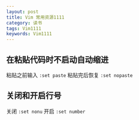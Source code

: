 ```yaml
---
layout: post
title: Vim 常用资源1111
category: 读书
tags: Vim1111
keywords: Vim1111
---
```


## 在粘贴代码时不启动自动缩进

粘贴之前输入 `:set paste`
粘贴完后恢复 `:set nopaste`

## 关闭和开启行号

关闭 `:set nonu`
开启 `:set number`
